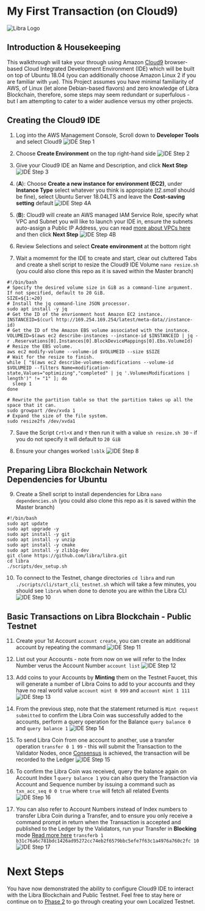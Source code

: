 # My First Transaction (on Cloud9)
![Libra Logo](/../screenshots/screens/libra_andc9.png?raw=true "Libra Logo")

## Introduction & Housekeeping
This walkthrough will take your through using Amazon [Cloud9](https://aws.amazon.com/cloud9/details/) browser-based Cloud Integrated Development Environment (IDE) which will be built on top of Ubuntu 18.04 (you can additionally choose Amazon Linux 2 if you are familiar with `yum`). This Project assumes you have minimal familiarity of AWS, of Linux (let alone Debian-based flavors) and zero knowledge of Libra Blockchain, therefore, some steps may seem redundant or superfulous - but I am attempting to cater to a wider audience versus my other projects.

## Creating the Cloud9 IDE
1. Log into the AWS Management Console, Scroll down to **Developer Tools** and select Cloud9
![IDE Step 1](/../screenshots/screens/Step1.JPG?raw=true "IDE Step 1")

2. Choose **Create Environment** on the top right-hand side
![IDE Step 2](/../screenshots/screens/Step2.JPG?raw=true "IDE Step 2")

3. Give your Cloud9 IDE an Name and Description, and click **Next Step**
![IDE Step 3](/../screenshots/screens/Step3.JPG?raw=true "IDE Step 3")

4. (**A**): Choose **Create a new instance for environment (EC2)**, under **Instance Type** select whatever you think is appropiate (*t2.small* should be fine), select Ubuntu Server 18.04LTS and leave the **Cost-saving setting** default
![IDE Step 4A](/../screenshots/screens/Step4A.JPG?raw=true "IDE Step 4A")

4. (**B**): Cloud9 will create an AWS managed IAM Service Role, specify what VPC and Subnet you will like to launch your IDE in, ensure the subnets auto-assign a Public IP Address, you can read [more about VPCs here](https://docs.aws.amazon.com/vpc/latest/userguide/getting-started-ipv4.html) and then click **Next Step**
![IDE Step 4B](/../screenshots/screens/Step4B.JPG?raw=true "IDE Step 4B")

5. Review Selections and select **Create environment** at the bottom right

6. Wait a momemnt for the IDE to create and start, clear out cluttered Tabs and create a shell script to resize the Cloud9 IDE Volume `nano resize.sh` (you could also clone this repo as it is saved within the Master branch)
```shell
#!/bin/bash
# Specify the desired volume size in GiB as a command-line argument. If not specified, default to 20 GiB.
SIZE=${1:=20}
# Install the jq command-line JSON processor.
sudo apt install -y jq
# Get the ID of the envrionment host Amazon EC2 instance.
INSTANCEID=$(curl http://169.254.169.254/latest/meta-data//instance-id)
# Get the ID of the Amazon EBS volume associated with the instance.
VOLUMEID=$(aws ec2 describe-instances --instance-id $INSTANCEID | jq -r .Reservations[0].Instances[0].BlockDeviceMappings[0].Ebs.VolumeId)
# Resize the EBS volume.
aws ec2 modify-volume --volume-id $VOLUMEID --size $SIZE
# Wait for the resize to finish.
while [ "$(aws ec2 describe-volumes-modifications --volume-id $VOLUMEID --filters Name=modification-state,Values="optimizing","completed" | jq '.VolumesModifications | length')" != "1" ]; do
  sleep 1
done

# Rewrite the partition table so that the partition takes up all the space that it can.
sudo growpart /dev/xvda 1
# Expand the size of the file system.
sudo resize2fs /dev/xvda1
```

7. Save the Script `Crtl+X` and `Y` then run it with a value `sh resize.sh 30` - if you do not specify it will default to `20 GiB`

8. Ensure your changes worked `lsblk`
![IDE Step 8](/../screenshots/screens/Step8.JPG?raw=true "IDE Step 8")

## Preparing Libra Blockchain Network Dependencies for Ubuntu
9. Create a Shell script to install dependencies for Libra `nano dependencies.sh` (you could also clone this repo as it is saved within the Master branch)
```shell
#!/bin/bash
sudo apt update
sudo apt upgrade -y
sudo apt install -y git
sudo apt install -y unzip
sudo apt install -y cmake
sudo apt install -y zlib1g-dev
git clone https://github.com/libra/libra.git
cd libra
./scripts/dev_setup.sh
```

10. To connect to the Testnet, change directories `cd libra` and run `./scripts/cli/start_cli_testnet.sh` which will take a few minutes, you should see `libra%` when done to denote you are within the Libra CLI
![IDE Step 10](/../screenshots/screens/Step10.JPG?raw=true "IDE Step 10")

## Basic Transactions on Libra Blockchain - Public Testnet
11. Create your 1st Account `account create`, you can create an additional account by repeating the command
![IDE Step 11](/../screenshots/screens/Step11.JPG?raw=true "IDE Step 11")

12. List out your Accounts - note from now on we will refer to the Index Number verus the Account Number `account list`
![IDE Step 12](/../screenshots/screens/Step12.JPG?raw=true "IDE Step 12")

13. Add coins to your Accounts by **Minting** them on the Testnet Faucet, this will generate a number of Libra Coins to add to your accounts and they have no real world value `account mint 0 999` and `account mint 1 111`
![IDE Step 13](/../screenshots/screens/Step13.JPG?raw=true "IDE Step 13")

14. From the previous step, note that the statement returned is `Mint request submitted` to confirm the Libra Coin was successfully added to the accounts, perform a query operation for the Balance `query balance 0` and `query balance 1`
![IDE Step 14](/../screenshots/screens/Step14.JPG?raw=true "IDE Step 14")

15. To send Libra Coin from one account to another, use a transfer operation `transfer 0 1 99` - this will submit the Transaction to the Validator Nodes, once [Consensus](https://developers.libra.org/docs/crates/consensus) is achieved, the transaction will be recorded to the Ledger
![IDE Step 15](/../screenshots/screens/Step15.JPG?raw=true "IDE Step 15")

16. To confirm the Libra Coin was received, query the balance again on Account Index 1 `query balance 1` you can also query the Transaction via Account and Sequence number by issuing a command such as `txn_acc_seq 0 0 true` where `true` will fetch all related Events
![IDE Step 16](/../screenshots/screens/Step16.JPG?raw=true "IDE Step 16")

17. You can also refer to Account Numbers instead of Index numbers to transfer Libra Coin during a Transfer, and to ensure you only receive a command prompt in return when the Transaction is accepted and published to the Ledger by the Validators, run your Transfer in **Blocking** mode [Read more here](https://developers.libra.org/docs/reference/libra-cli)
`transferb 1 b31c76a6c781bdc1426ad95272cc74eb2f6579bbc5efe7f63c1a4976a760c2fc 10`
![IDE Step 17](/../screenshots/screens/Step17.JPG?raw=true "IDE Step 17")

# Next Steps

You have now demonstrated the ability to configure Cloud9 IDE to interact with the Libra Blockchain and Public Testnet. Feel free to stay here or continue on to [Phase 2](https://github.com/jonrau1/AWS-Libra-Blockchain/tree/master/Phase%202%20-%20Private%20Libra%20Blockchain%20Network) to go through creating your own Localized Testnet.